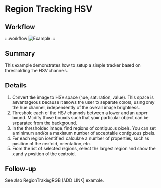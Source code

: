 # Region Tracking HSV

## Workflow

:::workflow
![Example](~/workflows/BonsaiExamples/Vision/RegionTrackingHSV/RegionTrackingHSV.bonsai)
:::

## Summary
This example demonstrates how to setup a simple tracker based on thresholding the HSV channels.

## Details
1. Convert the image to HSV space (hue, saturation, value). This space is advantageous because it allows the user to separate colors, using only the hue channel, independently of the overall image brightness. 
2. Threshold each of the HSV channels between a lower and an upper bound. Modify those bounds such that your particular object can be separated from the background. 
3. In the thresholded image, find regions of contiguous pixels. You can set a minimum and/or a maximum number of acceptable contiguous pixels.
4. For each region identified, calculate a number of properties, such as position of the centoid, orientation, etc.
5. From the list of selected regions, select the largest region and show the x and y position of the centroid.

## Follow-up
See also RegionTrakingRGB [ADD LINK] example.

